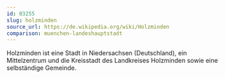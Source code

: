 ```yaml
---
id: 03255
slug: holzminden
source_url: https://de.wikipedia.org/wiki/Holzminden
comparison: muenchen-landeshauptstadt
---
```


Holzminden ist eine Stadt in Niedersachsen (Deutschland), ein Mittelzentrum und die Kreisstadt des Landkreises Holzminden sowie eine selbständige Gemeinde.
